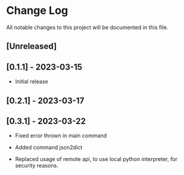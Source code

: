 # Change Log

All notable changes to this project will be documented in this file.

## [Unreleased]

## [0.1.1] - 2023-03-15

- Initial release

## [0.2.1] - 2023-03-17

## [0.3.1] - 2023-03-22

- Fixed error thrown in main command
- Added command json2dict

- Replaced usage of remote api, to use local python interpreter, for security reasons.

